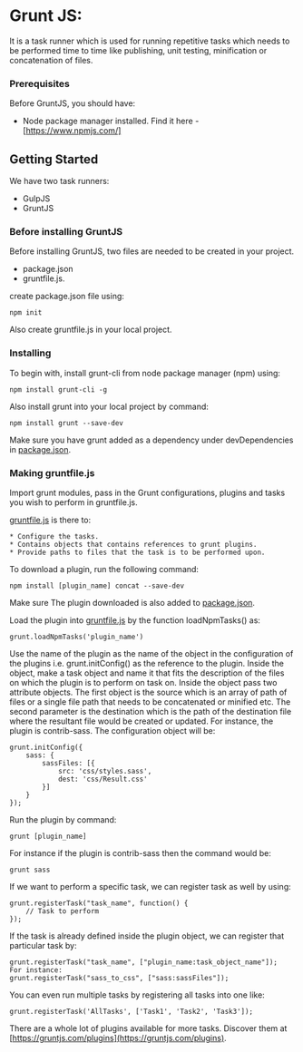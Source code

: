 # Grunt JS:
It is a task runner which is used for running repetitive tasks which needs to be performed time to time like publishing, unit testing, minification or concatenation of files.

### Prerequisites

Before GruntJS, you should have:
* Node package manager installed. Find it here - [https://www.npmjs.com/]

## Getting Started
We have two task runners:
* GulpJS
* GruntJS

### Before installing GruntJS
Before installing GruntJS, two files are needed to be created in your project.
* package.json
* gruntfile.js.

create package.json file using: 
```
npm init
```
Also create gruntfile.js in your local project.

### Installing

To begin with, install grunt-cli from node package manager (npm) using:
```
npm install grunt-cli -g
```

Also install grunt into your local project by command:
```
npm install grunt --save-dev
```

Make sure you have grunt added as a dependency under devDependencies in [package.json](https://github.com/Areeeb/GruntJS/blob/master/package.json).

### Making gruntfile.js
Import grunt modules, pass in the Grunt configurations, plugins and tasks you wish to perform in gruntfile.js.

[gruntfile.js](https://github.com/Areeeb/GruntJS/blob/master/gruntfile.js) is there to:
```
* Configure the tasks.
* Contains objects that contains references to grunt plugins.
* Provide paths to files that the task is to be performed upon.
```

To download a plugin, run the following command:
```
npm install [plugin_name] concat --save-dev
```

Make sure The plugin downloaded is also added to [package.json](https://github.com/Areeeb/GruntJS/blob/master/package.json).

Load the plugin into [gruntfile.js](https://github.com/Areeeb/GruntJS/blob/master/gruntfile.js) by the function loadNpmTasks() as:
```
grunt.loadNpmTasks('plugin_name')
```
Use the name of the plugin as the name of the object in the configuration of the plugins i.e. grunt.initConfig() as the reference to the plugin. Inside the object, make a task object and name it that fits the description of the files on which the plugin is to perform on task on. Inside the object pass two attribute objects. The first object is the source which is an array of path of files or a single file path that needs to be concatenated or minified etc. The second parameter is the destination which is the path of the destination file where the resultant file would be created or updated.
For instance, the plugin is contrib-sass. The configuration object will be:
```
grunt.initConfig({
    sass: {
        sassFiles: [{
            src: 'css/styles.sass',
            dest: 'css/Result.css'
        }]
    }
});
```
Run the plugin by command:
```
grunt [plugin_name]
```
For instance if the plugin is contrib-sass then the command would be:
```
grunt sass
```
If we want to perform a specific task, we can register task as well by using:
```
grunt.registerTask("task_name", function() {
	// Task to perform
});
```
If the task is already defined inside the plugin object, we can register that particular task by:
```
grunt.registerTask("task_name", ["plugin_name:task_object_name"]);
For instance:
grunt.registerTask("sass_to_css", ["sass:sassFiles"]);
```
You can even run multiple tasks by registering all tasks into one like:
```
grunt.registerTask('AllTasks', ['Task1', 'Task2', 'Task3']);
```
There are a whole lot of plugins available for more tasks. Discover them at [https://gruntjs.com/plugins](https://gruntjs.com/plugins).
